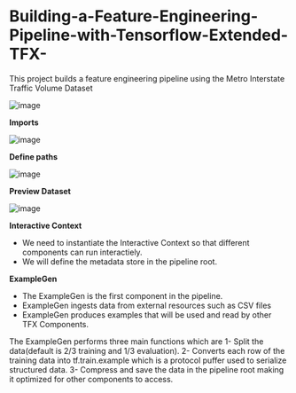 # Building-a-Feature-Engineering-Pipeline-with-Tensorflow-Extended-TFX-
This project builds a feature engineering pipeline using the Metro Interstate Traffic Volume Dataset

![image](https://user-images.githubusercontent.com/69100847/179390021-c651171e-ffb5-41c0-923a-88554a1aa8b0.png)



**Imports**

![image](https://user-images.githubusercontent.com/69100847/179389860-ad0943cd-a5a2-45b1-b510-7e49eec57ff3.png)


**Define paths**

![image](https://user-images.githubusercontent.com/69100847/179389876-14dfc3a0-65f7-4e52-9a92-10fce3ae4588.png)


**Preview Dataset**

![image](https://user-images.githubusercontent.com/69100847/179389882-198f083b-f0de-4fdf-95d2-7637b29df72c.png)


**Interactive Context**

- We need to instantiate the Interactive Context so that different components can run interactiely.
- We will define the metadata store in the pipeline root.


**ExampleGen**

- The ExampleGen is the first component in the pipeline.
- ExampleGen ingests data from external resources such as CSV files 
- ExampleGen produces examples that will be used and read by other TFX Components.

The ExampleGen performs three main functions which are
1- Split the data(default is 2/3 training and 1/3 evaluation).
2- Converts each row of the training data into tf.train.example which is a protocol puffer used to serialize structured data.
3- Compress and save the data in the pipeline root making it optimized for other components to access.



